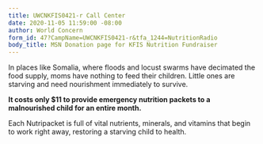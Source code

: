 ```yaml
---
title: UWCNKFIS0421-r Call Center
date: 2020-11-05 11:59:00 -08:00
author: World Concern
form_id: 47?CampName=UWCNKFIS0421-r&tfa_1244=NutritionRadio
body_title: MSN Donation page for KFIS Nutrition Fundraiser
---
```


In places like Somalia, where floods and locust swarms have decimated the food supply, moms have nothing to feed their children. Little ones are starving and need nourishment immediately to survive.  

**It costs only $11 to provide emergency nutrition packets to a malnourished child for an entire month.**

Each Nutripacket is full of vital nutrients, minerals, and vitamins that begin to work right away, restoring a starving child to health.
